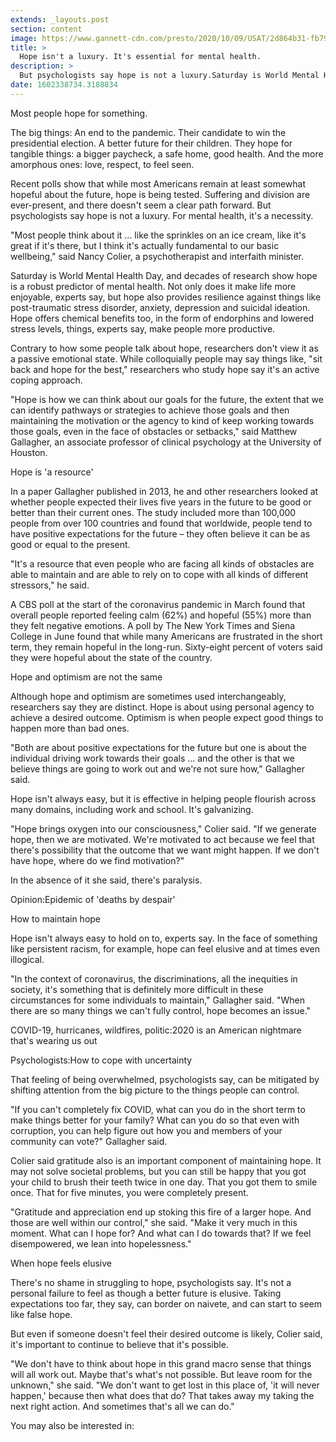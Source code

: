 ```yaml
--- 
extends: _layouts.post 
section: content 
image: https://www.gannett-cdn.com/presto/2020/10/09/USAT/2d864b31-fb79-465a-a223-630db5656911-AP_APTOPIX_Virus_Outbreak_Czech_Republic.jpg?crop=4973,2798,x0,y116&width=3200&height=1801&format=pjpg&auto=webp 
title: > 
  Hope isn't a luxury. It's essential for mental health. 
description: > 
  But psychologists say hope is not a luxury.Saturday is World Mental Health Day, and decades of research show hope is a robust predictor of mental health.Contrary to how some people talk about hope, researchers don't view it as a passive emotional state.While colloquially people may say things like, "sit back and hope for the best," researchers who study hope say it's an active coping approach.Hope and optimism are not the sameAlthough hope and optimism are sometimes used interchangeably, researchers say they are distinct. 
date: 1602338734.3188834 
--- 
```

Most people hope for something.

The big things: An end to the pandemic. Their candidate to w‌in the presidential election. A better future for their children. They hope for tangible things: a bigger paycheck, a safe home, good health. And the more amorphous ones: love, respect, to feel seen.

Recent polls show that while most Americans remain at least somewhat hopeful about the future, hope is being tested. Suffering and division are ever-present, and there doesn't seem a clear path forward. But psychologists say hope is not a luxury. For mental health, it's a necessity.

"Most people think about it ... like the sprinkles on an ice cream, like it's great if it's there, but I think it's actually fundamental to our basic wellbeing," said Nancy Colier, a psychotherapist and interfaith minister.

Saturday is World Mental Health Day, and decades of research show hope is a robust predictor of mental health. Not only does it make life more enjoyable, experts say, but hope also provides resilience against things like post-traumatic stress disorder, anxiety, depression and suicidal ideation. Hope offers chemical benefits too, in the form of endorphins and lowered stress levels, things, experts say, make people more productive.

Contrary to how some people talk about hope, researchers don't view it as a passive emotional state. While colloquially people may say things like, "sit back and hope for the best," researchers who study hope say it's an active coping approach.

"Hope is how we can think about our goals for the future, the extent that we can identify pathways or strategies to achieve those goals and then maintaining the motivation or the agency to kind of keep working towards those goals, even in the face of obstacles or setbacks," said Matthew Gallagher, an associate professor of clinical psychology at the University of Houston.

Hope is 'a resource'

In a paper Gallagher published in 2013, he and other researchers looked at whether people expected their lives five years in the future to be good or better than their current ones. The study included more than 100,000 people from over 100 countries and found that worldwide, people tend to have positive expectations for the future – they often believe it can be as good or equal to the present.

"It's a resource that even people who are facing all kinds of obstacles are able to maintain and are able to rely on to cope with all kinds of different stressors," he said.

A CBS poll at the start of the coronavirus pandemic in March found that overall people reported feeling calm (62%) and hopeful (55%) more than they felt negative emotions. A poll by The New York Times and Siena College in June found that while many Americans are frustrated in the short term, they remain hopeful in the long-run. Sixty-eight percent of voters said they were hopeful about the state of the country.

Hope and optimism are not the same

Although hope and optimism are sometimes used interchangeably, researchers say they are distinct. Hope is about using personal agency to achieve a desired outcome. Optimism is when people expect good things to happen more than bad ones.

"Both are about positive expectations for the future but one is about the individual driving work towards their goals ... and the other is that we believe things are going to work out and we're not sure how," Gallagher said.

Hope isn't always easy, but it is effective in helping people flourish across many domains, including work and school. It's galvanizing.

"Hope brings oxygen into our consciousness," Colier said. "If we generate hope, then we are motivated. We're motivated to act because we feel that there's possibility that the outcome that we want might happen. If we don't have hope, where do we find motivation?"

In the absence of it she said, there's paralysis.

Opinion:Epidemic of 'deaths by despair'

How to maintain hope

Hope isn't always easy to hold on to, experts say. In the face of something like persistent racism, for example, hope can feel elusive and at times even illogical.

"In the context of coronavirus, the discriminations, all the inequities in society, it's something that is definitely more difficult in these circumstances for some individuals to maintain," Gallagher said. "When there are so many things we can't fully control, hope becomes an issue."

COVID-19, hurricanes, wildfires, politic:2020 is an American nightmare that's wearing us out

Psychologists:How to cope with uncertainty

That feeling of being overwhelmed, psychologists say, can be mitigated by shifting attention from the big picture to the things people can control.

"If you can't completely fix COVID, what can you do in the short term to make things better for your family? What can you do so that even with corruption, you can help figure out how you and members of your community can vote?" Gallagher said.

Colier said gratitude also is an important component of maintaining hope. It may not solve societal problems, but you can still be happy that you got your child to brush their teeth twice in one day. That you got them to smile once. That for five minutes, you were completely present.

"Gratitude and appreciation end up stoking this fire of a larger hope. And those are well within our control," she said. "Make it very much in this moment. What can I hope for? And what can I do towards that? If we feel disempowered, we lean into hopelessness."

When hope feels elusive

There's no shame in struggling to hope, psychologists say. It's not a personal failure to feel as though a better future is elusive. Taking expectations too far, they say, can border on naivete, and can start to seem like false hope.

But even if someone doesn't feel their desired outcome is likely, Colier said, it's important to continue to believe that it's possible.

"We don't have to think about hope in this grand macro sense that things will all work out. Maybe that's what's not possible. But leave room for the unknown," she said. "We don't want to get lost in this place of, 'it will never happen,' because then what does that do? That takes away my taking the next right action. And sometimes that's all we can do."

You may also be interested in: